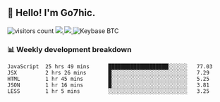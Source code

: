 ## 👋 Hello! I'm Go7hic.

 ![visitors count](https://visitors-by-url-pls-dont-use-this-in-your-repo.vercel.app/Go7hic-github-readme)
 <a href="https://twitter.com/Go7hic">
    <img src="https://img.shields.io/badge/-@Go7hic-1ca0f1?style=flat-square&labelColor=1ca0f1&logo=twitter&logoColor=white&link=https://twitter.com/Go7hic">
   <a/>
   <a href="mailto:gtfx0209@gmail.com">
    <img src="https://img.shields.io/badge/-gtfx0209@gmail.com-c14438?style=flat-square&logo=Gmail&logoColor=white&link=mailto:gtfx0209@gmail.com">
   <a/>
    ![Keybase BTC](https://img.shields.io/keybase/btc/Go7hic)
 <!--
🔭 I’m currently working
🌱 I’m currently learning
💬 Ask me about 
📫 How to reach me: 
⚡ Fun fact: 
-->
 <!--
![My Github Stats](https://github-readme-stats.vercel.app/api?username=Go7hic&show_icons=true&count_private=true)

-->

### 📊 Weekly development breakdown
<!--START_SECTION:waka-->
```text
JavaScript  25 hrs 49 mins      ███████████████████░░░░░░   77.03 
JSX         2 hrs 26 mins       █░░░░░░░░░░░░░░░░░░░░░░░░   7.29 
HTML        1 hr 45 mins        █░░░░░░░░░░░░░░░░░░░░░░░░   5.25 
JSON        1 hr 16 mins        █░░░░░░░░░░░░░░░░░░░░░░░░   3.81 
LESS        1 hr 5 mins         ░░░░░░░░░░░░░░░░░░░░░░░░░   3.25
```
<!--END_SECTION:waka-->


